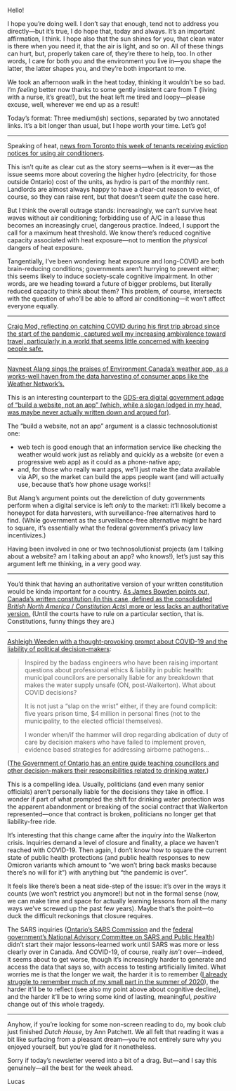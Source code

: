 Hello!

I hope you’re doing well. I don’t say that enough, tend not to address you directly—but it’s true, I do hope that, today and always. It’s an important affirmation, I think. I hope also that the sun shines for you, that clean water is there when you need it, that the air is light, and so on. All of these things can hurt, but, properly taken care of, they’re there to help, too. In other words, I care for both you and the environment you live in—you shape the latter, the latter shapes you, and they’re both important to me.

We took an afternoon walk in the heat today, thinking it wouldn’t be so bad. I’m _feeling_ better now thanks to some gently insistent care from T (living with a nurse, it’s great!), but the heat left me tired and loopy—please excuse, well, wherever we end up as a result!

Today’s format: Three medium(ish) sections, separated by two annotated links. It’s a bit longer than usual, but I hope worth your time. Let’s go!

---

Speaking of heat, [news from Toronto this week of tenants receiving eviction notices for using air conditioners](https://toronto.ctvnews.ca/toronto-tenants-receive-eviction-notices-in-dispute-over-ac-units-1.5967977).

This isn’t quite as clear cut as the story seems—when is it ever—as the issue seems more about covering the higher hydro (electricity, for those outside Ontario) cost of the units, as hydro is part of the monthly rent. Landlords are almost always happy to have a clear-cut reason to evict, of course, so they can raise rent, but that doesn’t seem _quite_ the case here.

But I think the overall outrage stands: increasingly, we can’t survive heat waves without air conditioning; forbidding use of A/C in a lease thus becomes an increasingly cruel, dangerous practice. Indeed, I support the call for a maximum heat threshold. We know there’s reduced cognitive capacity associated with heat exposure—not to mention the _physical_ dangers of heat exposure. 

Tangentially, I’ve been wondering: heat exposure and long-COVID are both brain-reducing conditions; governments aren’t hurrying to prevent either; this seems likely to induce society-scale cognitive impairment. In other words, are we heading toward a future of bigger problems, but literally reduced capacity to think about them? This problem, of course, intersects with the question of who’ll be able to afford air conditioning—it won’t affect everyone equally.

---

[Craig Mod, reflecting on catching COVID during his first trip abroad since the start of the pandemic, captured well my increasing ambivalence toward travel, particularly in a world that seems little concerned with keeping people safe.](https://craigmod.com/roden/069/)

---

[Navneet Alang sings the praises of Environment Canada’s weather app, as a works-well haven from the data harvesting of consumer apps like the Weather Network’s.](https://www.thestar.com/business/opinion/2022/06/25/checking-the-weather-environment-canada-has-a-surprisingly-good-app-for-that.html)

This is an interesting counterpart to the [GDS-era digital government adage of “build a website, not an app” (which, while a slogan lodged in my head, was maybe never actually written down and argued for)](https://gds.blog.gov.uk/2013/03/12/were-not-appy-not-appy-at-all/).

The “build a website, not an app” argument is a classic technosolutionist one:

- web tech is good enough that an information service like checking the weather would work just as reliably and quickly as a website (or even a progressive web app) as it could as a phone-native app;
- and, for those who really want apps, we’ll just make the data available via API, so the market can build the apps people want (and will actually use, because that’s how phone usage works)!

But Alang’s argument points out the dereliction of duty governments perform when a digital service is left _only_ to the market: it’ll likely become a honeypot for data harvesters, with surveillance-free alternatives hard to find. (While government as the surveillance-free alternative might be hard to square, it’s essentially what the federal government’s privacy law incentivizes.)

Having been involved in one or two technosolutionist projects (am I talking about a website? am I talking about an app? who knows!), let’s just say this argument left me thinking, in a very good way.

---

You’d think that having an authoritative version of your written constitution would be kinda important for a country. [As James Bowden points out, Canada’s written constitution (in this case, defined as the consolidated _British North America_ / _Constitution_ _Acts_) more or less lacks an authoritative version.](https://parliamentum.org/2022/06/29/who-decides-what-the-constitution-is-and-says-quebec-modifies-the-text-of-the-constitution-act-1867/) (Until the courts have to rule on a particular section, that is. Constitutions, funny things they are.)

---

[Ashleigh Weeden with a thought-provoking prompt about COVID-19 and the liability of political decision-makers](https://twitter.com/ashleighweeden/status/1541493299156058114):

> Inspired by the badass engineers who have been raising important questions about professional ethics & liability in public health: municipal councilors are personally liable for any breakdown that makes the water supply unsafe (ON, post-Walkerton). What about COVID decisions?
> 
> It is not just a “slap on the wrist” either, if they are found complicit: five years prison time, $4 million in personal fines (not to the municipality, to the elected official themselves).
> 
> I wonder when/if the hammer will drop regarding abdication of duty of care by decision makers who have failed to implement proven, evidence based strategies for addressing airborne pathogens…

([The Government of Ontario has an entire guide teaching councillors and other decision-makers their responsibilities related to drinking water.](https://www.ontario.ca/page/taking-care-your-drinking-water-guide-members-municipal-councils#section-1))

This is a compelling idea. Usually, politicians (and even many senior officials) aren’t personally liable for the decisions they take in office. I wonder if part of what prompted the shift for drinking water protection was the apparent abandonment or breaking of the social contract that Walkerton represented—once that contract is broken, politicians no longer get that liability-free ride.

It’s interesting that this change came after the _inquiry into_ the Walkerton crisis. Inquiries demand a level of closure and finality, a place we haven’t reached with COVID-19. Then again, I don’t know how to square the current state of public health protections (and public health responses to new Omicron variants which amount to “we won’t bring back masks because there’s no will for it”) with anything but “the pandemic is over”.

It feels like there’s been a neat side-step of the issue: it’s over in the ways it counts (we won’t restrict you anymore!) but not in the formal sense (now, we can make time and space for actually learning lessons from all the many ways we’ve screwed up the past few years). Maybe that’s the point—to duck the difficult reckonings that closure requires.

The SARS inquiries ([Ontario’s SARS Commission](http://www.archives.gov.on.ca/en/e_records/sars/report/) and the [federal government’s National Advisory Committee on SARS and Public Health](https://www.canada.ca/en/public-health/services/reports-publications/learning-sars-renewal-public-health-canada.html)) didn’t start their major lessons-learned work until SARS was more or less clearly over in Canada. And COVID-19, of course, really _isn’t_ over—indeed, it seems about to get worse, though it’s increasingly harder to generate and access the data that says so, with access to testing artificially limited. What worries me is that the longer we wait, the harder it is to remember ([I already struggle to remember much of my small part in the summer of 2020](https://lucascherkewski.com/hit-and-miss/250-decommissioned/)), the harder it’ll be to reflect (see also my point above about cognitive decline), and the harder it’ll be to wring some kind of lasting, meaningful, _positive_ change out of this whole tragedy.

---

Anyhow, if you’re looking for some non-screen reading to do, my book club just finished _Dutch House_, by Ann Patchett. We all felt that reading it was a bit like surfacing from a pleasant dream—you’re not entirely sure why you enjoyed yourself, but you’re glad for it nonetheless.

Sorry if today’s newsletter veered into a bit of a drag. But—and I say this genuinely—all the best for the week ahead.

Lucas